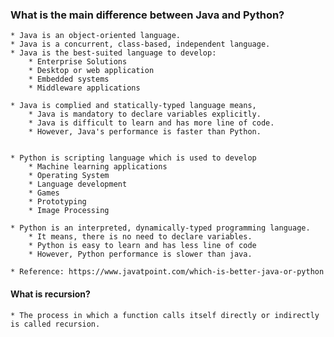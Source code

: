### What is the main difference between Java and Python?
    * Java is an object-oriented language. 
    * Java is a concurrent, class-based, independent language.
    * Java is the best-suited language to develop:
        * Enterprise Solutions
        * Desktop or web application
        * Embedded systems
        * Middleware applications
    
    * Java is complied and statically-typed language means,
        * Java is mandatory to declare variables explicitly.
        * Java is difficult to learn and has more line of code.
        * However, Java's performance is faster than Python.

    
    * Python is scripting language which is used to develop
        * Machine learning applications
        * Operating System
        * Language development
        * Games
        * Prototyping
        * Image Processing

    * Python is an interpreted, dynamically-typed programming language. 
        * It means, there is no need to declare variables.
        * Python is easy to learn and has less line of code
        * However, Python performance is slower than java.

    * Reference: https://www.javatpoint.com/which-is-better-java-or-python

 ####  What is recursion?
    * The process in which a function calls itself directly or indirectly
    is called recursion.